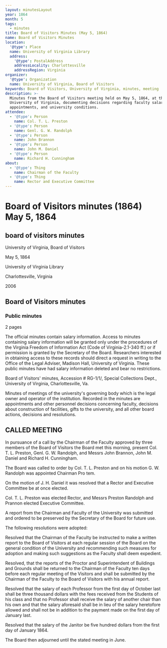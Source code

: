 ```yaml
---
layout: minutesLayout
year: 1864
month: 5
tags:
  - minutes
title: Board of Visitors Minutes (May 5, 1864)
name: Board of Visitors Minutes
location:
  '@type': Place
  name: University of Virginia Library
  address:
    '@type': PostalAddress
    addressLocality: Charlottesville
    addressRegion: Virginia
organizer:
  '@type': Organization
  name: University of Virginia, Board of Visitors
keywords: Board of Visitors, University of Virginia, minutes, meeting
description: >-
  Minutes from the Board of Visitors meeting held on May 5, 1864, at the
  University of Virginia, documenting decisions regarding faculty salaries,
  appointments, and university conditions.
attendee:
  - '@type': Person
    name: Col. T. L. Preston
  - '@type': Person
    name: Genl. G. W. Randolph
  - '@type': Person
    name: John Brannon
  - '@type': Person
    name: John M. Daniel
  - '@type': Person
    name: Richard H. Cunningham
about:
  - '@type': Thing
    name: Chairman of the Faculty
  - '@type': Thing
    name: Rector and Executive Committee
---
```


<!-- altadded -->
<!-- altadded -->

<!-- llmmeta -->



<!-- llmformatted -->

# Board of Visitors minutes (1864) May 5, 1864

## board of visitors minutes

University of Virginia, Board of Visitors

May 5, 1864

University of Virginia Library

Charlottesville, Virginia

2006

## Board of Visitors minutes

### Public minutes

2 pages

The official minutes contain salary information. Access to minutes containing salary information will be granted only under the procedures of the Virginia Freedom of Information Act (Code of Virginia-2.1-340 ff.) or if permission is granted by the Secretary of the Board. Researchers interested in obtaining access to these records should direct a request in writing to the Office of the Legal Adviser, Madison Hall, University of Virginia. These public minutes have had salary information deleted and bear no restrictions.

Board of Visitors' minutes, Accession # RG-1/1/, Special Collections Dept., University of Virginia, Charlottesville, Va.

Minutes of meetings of the university's governing body which is the legal owner and operator of the institution. Recorded in the minutes are appointments and other personnel decisions concerning faculty, decisions about construction of facilities, gifts to the university, and all other board actions, decisions and resolutions.

## CALLED MEETING

In pursuance of a call by the Chairman of the Faculty approved by three members of the Board of Visitors the Board met this morning, present Col. T. L. Preston, Genl. G. W. Randolph, and Messrs John Brannon, John M. Daniel and Richard H. Cunningham.

The Board was called to order by Col. T. L. Preston and on his motion G. W. Randolph was appointed Chairman Pro tem.

On the motion of J. H. Daniel it was resolved that a Rector and Executive Committee be at once elected.

Col. T. L. Preston was elected Rector, and Messrs Preston Randolph and Prannon elected Executive Committee.

A report from the Chairman and Faculty of the University was submitted and ordered to be preserved by the Secretary of the Board for future use.

The following resolutions were adopted:

Resolved that the Chairman of the Faculty be instructed to make a written report to the Board of Visitors at each regular session of the Board on the general condition of the University and recommending such measures for adoption and making such suggestions as the Faculty shall deem expedient.

Resolved, that the reports of the Proctor and Superintendent of Buildings and Grounds shall be returned to the Chairman of the Faculty ten days before each regular meeting of the Visitors and shall be submitted by the Chairman of the Faculty to the Board of Visitors with his annual report.

Resolved that the salary of each Professor from the first day of October last shall be three thousand dollars with the fees received from the Students of his class and that no Professor shall receive the salary of another chair than his own and that the salary aforesaid shall be in lieu of the salary heretofore allowed and shall not be in addition to the payment made on the first day of January last.

Resolved that the salary of the Janitor be five hundred dollars from the first day of January 1864.

The Board then adjourned until the stated meeting in June.
